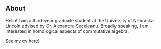 ## About
Hello! I am a third-year graduate student at the University of Nebraska-Lincoln advised by [Dr. Alexandra Seceleanu](https://aseceleanu.github.io/). Broadly speaking, I am interested in homological aspects of commutative algebra.

See my cv [here](https:///bhuenemann.github.io/documents/CV.pdf))
  

  
